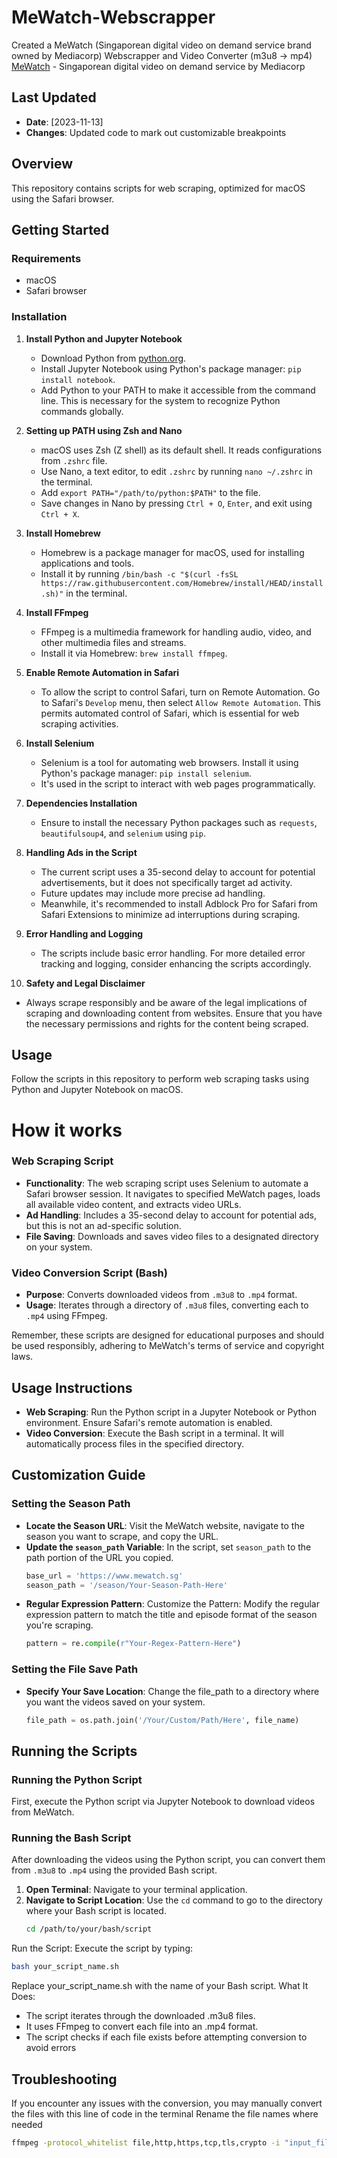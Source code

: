 # MeWatch-Webscrapper
Created a MeWatch (Singaporean digital video on demand service brand owned by Mediacorp) Webscrapper and Video Converter (m3u8 -> mp4)
[MeWatch](https://www.mewatch.sg) - Singaporean digital video on demand service by Mediacorp

## Last Updated
- **Date**: [2023-11-13]
- **Changes**: Updated code to mark out customizable breakpoints


## Overview
This repository contains scripts for web scraping, optimized for macOS using the Safari browser.

## Getting Started

### Requirements
- macOS
- Safari browser

### Installation

1. **Install Python and Jupyter Notebook**
   - Download Python from [python.org](https://www.python.org/downloads/).
   - Install Jupyter Notebook using Python's package manager: `pip install notebook`.
   - Add Python to your PATH to make it accessible from the command line. This is necessary for the system to recognize Python commands globally.

2. **Setting up PATH using Zsh and Nano**
   - macOS uses Zsh (Z shell) as its default shell. It reads configurations from `.zshrc` file.
   - Use Nano, a text editor, to edit `.zshrc` by running `nano ~/.zshrc` in the terminal.
   - Add `export PATH="/path/to/python:$PATH"` to the file.
   - Save changes in Nano by pressing `Ctrl + O`, `Enter`, and exit using `Ctrl + X`.

3. **Install Homebrew**
   - Homebrew is a package manager for macOS, used for installing applications and tools.
   - Install it by running `/bin/bash -c "$(curl -fsSL https://raw.githubusercontent.com/Homebrew/install/HEAD/install.sh)"` in the terminal.

4. **Install FFmpeg**
   - FFmpeg is a multimedia framework for handling audio, video, and other multimedia files and streams.
   - Install it via Homebrew: `brew install ffmpeg`.
  
5. **Enable Remote Automation in Safari**
   - To allow the script to control Safari, turn on Remote Automation. Go to Safari's `Develop` menu, then select `Allow Remote Automation`. This permits automated control of Safari, which is essential for web scraping activities.

6. **Install Selenium**
   - Selenium is a tool for automating web browsers. Install it using Python's package manager: `pip install selenium`.
   - It's used in the script to interact with web pages programmatically.

7. **Dependencies Installation**
   - Ensure to install the necessary Python packages such as `requests`, `beautifulsoup4`, and `selenium` using `pip`.
  
8. **Handling Ads in the Script**
   - The current script uses a 35-second delay to account for potential advertisements, but it does not specifically target ad activity.
   - Future updates may include more precise ad handling.
   - Meanwhile, it's recommended to install Adblock Pro for Safari from Safari Extensions to minimize ad interruptions during scraping.

9. **Error Handling and Logging**
   - The scripts include basic error handling. For more detailed error tracking and logging, consider enhancing the scripts accordingly.

10. **Safety and Legal Disclaimer**
   - Always scrape responsibly and be aware of the legal implications of scraping and downloading content from websites. Ensure that you have the necessary permissions and rights for the content being scraped.

## Usage
Follow the scripts in this repository to perform web scraping tasks using Python and Jupyter Notebook on macOS.


# How it works
### Web Scraping Script
- **Functionality**: The web scraping script uses Selenium to automate a Safari browser session. It navigates to specified MeWatch pages, loads all available video content, and extracts video URLs.
- **Ad Handling**: Includes a 35-second delay to account for potential ads, but this is not an ad-specific solution.
- **File Saving**: Downloads and saves video files to a designated directory on your system.

### Video Conversion Script (Bash)
- **Purpose**: Converts downloaded videos from `.m3u8` to `.mp4` format.
- **Usage**: Iterates through a directory of `.m3u8` files, converting each to `.mp4` using FFmpeg.

Remember, these scripts are designed for educational purposes and should be used responsibly, adhering to MeWatch's terms of service and copyright laws.

## Usage Instructions
- **Web Scraping**: Run the Python script in a Jupyter Notebook or Python environment. Ensure Safari's remote automation is enabled.
- **Video Conversion**: Execute the Bash script in a terminal. It will automatically process files in the specified directory.


## Customization Guide

### Setting the Season Path
- **Locate the Season URL**: Visit the MeWatch website, navigate to the season you want to scrape, and copy the URL.
- **Update the `season_path` Variable**: In the script, set `season_path` to the path portion of the URL you copied.
  ```python
  base_url = 'https://www.mewatch.sg'
  season_path = '/season/Your-Season-Path-Here'
- **Regular Expression Pattern**: Customize the Pattern: Modify the regular expression pattern to match the title and episode format of the season you're scraping.
  ```python
  pattern = re.compile(r"Your-Regex-Pattern-Here")

### Setting the File Save Path
- **Specify Your Save Location**: Change the file_path to a directory where you want the videos saved on your system.
  ```python
  file_path = os.path.join('/Your/Custom/Path/Here', file_name)

## Running the Scripts

### Running the Python Script
First, execute the Python script via Jupyter Notebook to download videos from MeWatch.


### Running the Bash Script
After downloading the videos using the Python script, you can convert them from `.m3u8` to `.mp4` using the provided Bash script.

1. **Open Terminal**: Navigate to your terminal application.
2. **Navigate to Script Location**: Use the `cd` command to go to the directory where your Bash script is located.
   ```bash
   cd /path/to/your/bash/script

Run the Script: Execute the script by typing:
   ```bash
   bash your_script_name.sh
```
Replace your_script_name.sh with the name of your Bash script.
What It Does:
- The script iterates through the downloaded .m3u8 files.
- It uses FFmpeg to convert each file into an .mp4 format.
- The script checks if each file exists before attempting conversion to avoid errors

## Troubleshooting
If you encounter any issues with the conversion, you may manually convert the files with this line of code in the terminal
Rename the file names where needed
```bash
ffmpeg -protocol_whitelist file,http,https,tcp,tls,crypto -i "input_file.m3u8" -bsf:a aac_adtstoasc -vcodec copy -c copy -crf 50 "output_file.mp4"



